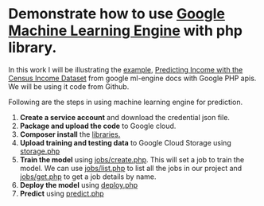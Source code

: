 <h1>
  Demonstrate how to use <a href="https://cloud.google.com/ml-engine/docs/">Google Machine Learning Engine</a> with php library.
</h1>
<p>
  In this work I will be illustrating the <a href="https://cloud.google.com/ml-engine/docs/tutorials/samples">example,</a> 
  <a href="https://cloud.google.com/ml-engine/docs/how-tos/getting-started-training-prediction">Predicting Income with the Census Income Dataset</a> from google ml-engine docs with Google PHP apis. We will be using it code from <a hred="https://github.com/GoogleCloudPlatform/cloudml-samples/tree/master/census">Github</a>.
</p>
<p>
  Following are the steps in using machine learning engine for prediction.
  <ol>
    <li><strong>Create a service account</strong> and download the credential json file.</li>
    <li><strong>Package and upload the code</strong> to Google cloud.</li>
    <li><strong>Composer install</strong> the <a href="composer.json">libraries.</a></li>
    <li><strong>Upload training and testing data</strong> to Google Cloud Storage using <a href="storage.php">storage.php</a></li>
    <li><strong>Train the model</strong> using <a href="jobs/create.php">jobs/create.php</a>. This will set a job to train the model. We can use <a href = "jobs/list.php">jobs/list.php</a> to list all the jobs in our project and <a href="jobs/get.php">jobs/get.php</a> to get a job details by name.</li>
    <li><strong>Deploy the model</strong> using <a href="deploy.php">deploy.php</a></li>
    <li><strong>Predict</strong> using <a href="predict.php">predict.php</a></li>
  </ol>
</p>
